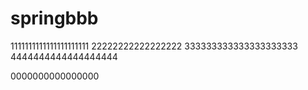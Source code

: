 # springbbb
1111111111111111111111
22222222222222222
333333333333333333333
4444444444444444444

0000000000000000

